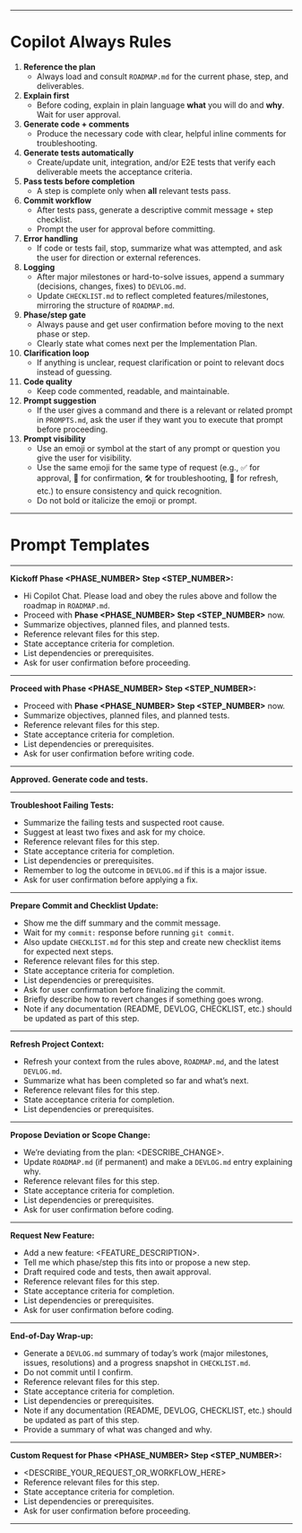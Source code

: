 <!--
Smartpack_Prompts.prompt.md
This file defines the workflow, rules, and prompt templates for working with Copilot Chat on the SmartPack project.

Last updated: July 24, 2025

How to Use:
- **Copy the bolded header and its content into chat** to trigger that workflow. Fill in any <PLACEHOLDER> as needed.
- **See `.github/COPILOT_INSTRUCTIONS.md` for project-wide AI coding and workflow guidelines.**
- **See `copilotdocs/COMMANDS.md` for all frequently used development, testing, and deployment commands. Always update this file whenever you add, remove, or change a commonly used command or script.**
- **See `copilotdocs/ONBOARDING.md` for setup and onboarding steps.**
- **See `copilotdocs/TROUBLESHOOTING.md` for common issues and solutions.**
- **See `copilotdocs/ENVIRONMENT.md` for required environment variables and usage.**
- **See `copilotdocs/ARCHITECTURE.md` for a high-level system overview.**
- **Table of Contents:**
  - Kickoff Phase <PHASE_NUMBER> Step <STEP_NUMBER>:
  - Proceed with Phase <PHASE_NUMBER> Step <STEP_NUMBER>:
  - Approved. Generate code and tests.
  - Troubleshoot Failing Tests:
  - Prepare Commit and Checklist Update:
  - Refresh Project Context:
  - Propose Deviation or Scope Change:
  - Request New Feature:
  - End-of-Day Wrap-up:
  - Custom Request for Phase <PHASE_NUMBER> Step <STEP_NUMBER>:
- **Each section includes bullets for:**
  - Referencing relevant files
  - Acceptance criteria
  - Dependencies/prerequisites
  - User confirmation
  - Documentation updates (where relevant)
  - Rollback plan or summary of changes (where relevant)
- **Project Rules:** Copilot will always follow the rules in the 'Copilot Always Rules' section below. You do not need to reference these unless you want to remind Copilot of a specific rule.
- **Prompt Templates:** When you want Copilot to follow a specific workflow (e.g., start a new phase, troubleshoot, request a commit), copy/paste or reference the relevant section header in your chat message.
- **Quick Nudges:** Use the single-line prompts at the bottom for fast reminders.
- **You can always ask Copilot to 'refresh context' or 'summarize progress' using the Refresh Project Context section.**
- **Prompt file location:** `.github/prompts/PROMPTS.md`

-->

---

# Copilot Always Rules

1. **Reference the plan**  
   - Always load and consult `ROADMAP.md` for the current phase, step, and deliverables.
2. **Explain first**  
   - Before coding, explain in plain language **what** you will do and **why**. Wait for user approval.
3. **Generate code + comments**  
   - Produce the necessary code with clear, helpful inline comments for troubleshooting.
4. **Generate tests automatically**  
   - Create/update unit, integration, and/or E2E tests that verify each deliverable meets the acceptance criteria.
5. **Pass tests before completion**  
   - A step is complete only when **all** relevant tests pass.
6. **Commit workflow**  
   - After tests pass, generate a descriptive commit message + step checklist.  
   - Prompt the user for approval before committing.
7. **Error handling**  
   - If code or tests fail, stop, summarize what was attempted, and ask the user for direction or external references.
8. **Logging**  
   - After major milestones or hard-to-solve issues, append a summary (decisions, changes, fixes) to `DEVLOG.md`.  
   - Update `CHECKLIST.md` to reflect completed features/milestones, mirroring the structure of `ROADMAP.md`.
9. **Phase/step gate**  
   - Always pause and get user confirmation before moving to the next phase or step.  
   - Clearly state what comes next per the Implementation Plan.
10. **Clarification loop**  
    - If anything is unclear, request clarification or point to relevant docs instead of guessing.
11. **Code quality**  
    - Keep code commented, readable, and maintainable.
12. **Prompt suggestion**  
    - If the user gives a command and there is a relevant or related prompt in `PROMPTS.md`, ask the user if they want you to execute that prompt before proceeding.
13. **Prompt visibility**  
    - Use an emoji or symbol at the start of any prompt or question you give the user for visibility.  
    - Use the same emoji for the same type of request (e.g., ✅ for approval, 🚦 for confirmation, 🛠️ for troubleshooting, 🔄 for refresh, etc.) to ensure consistency and quick recognition.  
    - Do not bold or italicize the emoji or prompt.

---

# Prompt Templates

<!-- Copy and paste the bolded header (including the colon) into chat to trigger the workflow. Fill in any <PLACEHOLDER> as needed. -->

---

**Kickoff Phase <PHASE_NUMBER> Step <STEP_NUMBER>:**  
- Hi Copilot Chat. Please load and obey the rules above and follow the roadmap in `ROADMAP.md`.
- Proceed with **Phase <PHASE_NUMBER> Step <STEP_NUMBER>** now.
- Summarize objectives, planned files, and planned tests.
- Reference relevant files for this step.
- State acceptance criteria for completion.
- List dependencies or prerequisites.
- Ask for user confirmation before proceeding.

---

**Proceed with Phase <PHASE_NUMBER> Step <STEP_NUMBER>:**  
- Proceed with **Phase <PHASE_NUMBER> Step <STEP_NUMBER>** now.
- Summarize objectives, planned files, and planned tests.
- Reference relevant files for this step.
- State acceptance criteria for completion.
- List dependencies or prerequisites.
- Ask for user confirmation before writing code.

---

**Approved. Generate code and tests.**

---

**Troubleshoot Failing Tests:**  
- Summarize the failing tests and suspected root cause.
- Suggest at least two fixes and ask for my choice.
- Reference relevant files for this step.
- State acceptance criteria for completion.
- List dependencies or prerequisites.
- Remember to log the outcome in `DEVLOG.md` if this is a major issue.
- Ask for user confirmation before applying a fix.

---

**Prepare Commit and Checklist Update:**  
- Show me the diff summary and the commit message.
- Wait for my `commit:` response before running `git commit`.
- Also update `CHECKLIST.md` for this step and create new checklist items for expected next steps.
- Reference relevant files for this step.
- State acceptance criteria for completion.
- List dependencies or prerequisites.
- Ask for user confirmation before finalizing the commit.
- Briefly describe how to revert changes if something goes wrong.
- Note if any documentation (README, DEVLOG, CHECKLIST, etc.) should be updated as part of this step.

---

**Refresh Project Context:**  
- Refresh your context from the rules above, `ROADMAP.md`, and the latest `DEVLOG.md`.
- Summarize what has been completed so far and what’s next.
- Reference relevant files for this step.
- State acceptance criteria for completion.
- List dependencies or prerequisites.

---

**Propose Deviation or Scope Change:**  
- We’re deviating from the plan: <DESCRIBE_CHANGE>.
- Update `ROADMAP.md` (if permanent) and make a `DEVLOG.md` entry explaining why.
- Reference relevant files for this step.
- State acceptance criteria for completion.
- List dependencies or prerequisites.
- Ask for user confirmation before coding.

---

**Request New Feature:**  
- Add a new feature: <FEATURE_DESCRIPTION>.
- Tell me which phase/step this fits into or propose a new step.
- Draft required code and tests, then await approval.
- Reference relevant files for this step.
- State acceptance criteria for completion.
- List dependencies or prerequisites.
- Ask for user confirmation before coding.

---

**End-of-Day Wrap-up:**  
- Generate a `DEVLOG.md` summary of today’s work (major milestones, issues, resolutions) and a progress snapshot in `CHECKLIST.md`.
- Do not commit until I confirm.
- Reference relevant files for this step.
- State acceptance criteria for completion.
- List dependencies or prerequisites.
- Note if any documentation (README, DEVLOG, CHECKLIST, etc.) should be updated as part of this step.
- Provide a summary of what was changed and why.

---

**Custom Request for Phase <PHASE_NUMBER> Step <STEP_NUMBER>:**  
- <DESCRIBE_YOUR_REQUEST_OR_WORKFLOW_HERE>
- Reference relevant files for this step.
- State acceptance criteria for completion.
- List dependencies or prerequisites.
- Ask for user confirmation before proceeding.

---
